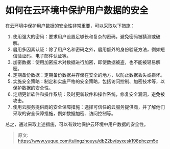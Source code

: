 # 如何在云环境中保护用户数据的安全

在云环境中保护用户数据的安全性非常重要，可以采取以下措施：

1. 使用强大的密码：要求用户设置足够长和复杂的密码，避免密码被猜测或破解。
2. 启用多因素认证：除了用户名和密码之外，启用额外的身份验证方法，例如短信验证码、电子邮件认证等。
3. 加密数据：使用加密技术对数据进行加密，即使数据被盗，也不能被轻易解密。
4. 定期备份数据：定期备份数据并存储在安全的地方，以防止数据丢失或损坏。
5. 实施安全策略：制定和实施严格的安全策略，包括访问控制、加密技术等，以保护数据的安全性。
6. 定期更新软件和操作系统：及时更新软件和操作系统，修复安全漏洞，避免被攻击。
7. 使用云服务提供商的安全保障措施：选择可信任的云服务提供商，并了解他们采取的安全保障措施，例如数据加密、访问控制等。

总之，通过采取上述措施，可以有效地保护云环境中用户数据的安全性。


> 原文: <https://www.yuque.com/tulingzhouyu/db22bv/pyxesk198phczm5e>